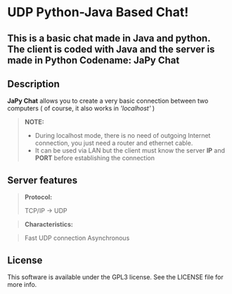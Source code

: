 UDP Python-Java Based Chat!
=====================


This is a basic chat made in **Java** and python. The client is coded with Java and the server is made in **Python**
Codename: **JaPy Chat**
----------
Description
---------

**JaPy Chat** allows you to create a very basic connection between two computers ( of course, it also works in <i>'localhost'</i> )

> **NOTE:**
> 
> - During localhost mode, there is no need of outgoing Internet connection, you just need a router and ethernet cable.
> - It can be used via LAN but the client must know the server **IP** and **PORT** before establishing the connection

## Server features

> **Protocol:**
> 
> TCP/IP -> UDP

> **Characteristics:**

> Fast UDP connection
> Asynchronous

## License
This software is available under the GPL3 license. See the LICENSE file for more info.
